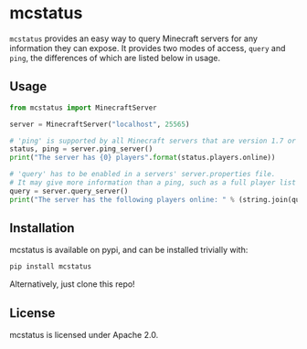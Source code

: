 mcstatus
========

`mcstatus` provides an easy way to query Minecraft servers for any information they can expose.
It provides two modes of access, `query` and `ping`, the differences of which are listed below in usage.

Usage
-----

```python
from mcstatus import MinecraftServer

server = MinecraftServer("localhost", 25565)

# 'ping' is supported by all Minecraft servers that are version 1.7 or higher.
status, ping = server.ping_server()
print("The server has {0} players".format(status.players.online))

# 'query' has to be enabled in a servers' server.properties file.
# It may give more information than a ping, such as a full player list or mod information.
query = server.query_server()
print("The server has the following players online: " % (string.join(query.players.names, ", ")))
```

Installation
------------

mcstatus is available on pypi, and can be installed trivially with:

```bash
pip install mcstatus
```

Alternatively, just clone this repo!

License
-------

mcstatus is licensed under Apache 2.0.

